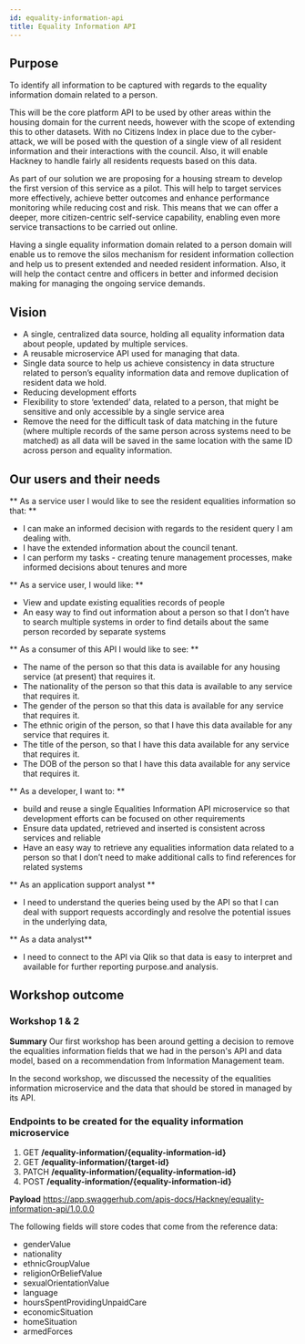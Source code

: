 ```yaml
---
id: equality-information-api
title: Equality Information API
---
```


## Purpose
To identify all information to be captured with regards to the equality information domain related to a person.

This will be the core platform API to be used by other areas within the housing domain for the current needs, however with the scope of extending this to other datasets. With no Citizens Index in place due to the cyber-attack, we will be posed with the question of a single view of all resident information and their interactions with the council. Also, it will enable Hackney to handle fairly all residents requests based on this data.

As part of our solution we are proposing for a housing stream to develop the first version of this service as a pilot. This will help to target services more effectively, achieve better outcomes and enhance performance monitoring while reducing cost and risk. This means that we can offer a deeper, more citizen-centric self-service capability, enabling even more service transactions to be carried out online.

Having a single equality information domain related to a person domain will enable us to remove the silos mechanism for resident information collection and help us to present extended and needed resident information. Also, it will help the contact centre and officers in better and informed decision making for managing the ongoing service demands.

## Vision
- A single, centralized data source, holding all equality information data about people, updated by multiple services.
- A reusable microservice API used for managing that data.
- Single data source to help us achieve consistency in data structure related to person’s equality information data and remove duplication of resident data we hold.
- Reducing development efforts
- Flexibility to store ‘extended’ data, related to a person, that might be sensitive and only accessible by a single service area
- Remove the need for the difficult task of data matching in the future (where multiple records of the same person across systems need to be matched) as all data will be saved in the same location with the same ID across person and equality information.

## Our users and their needs

** As a service user I would like to see the resident equalities information so that: **
- I can make an informed decision with regards to the resident query I am dealing with.
- I have the extended information about the council tenant.
- I can perform my tasks - creating tenure management processes, make informed decisions about tenures and more

** As a service user, I would like: **
- View and update existing equalities records of people
- An easy way to find out information about a person so that I don’t have to search multiple systems in order to find details about the same person recorded by separate systems

** As a consumer of this API I would like to see: **
- The name of the person so that this data is available for any housing service (at present) that requires it.
- The nationality of the person so that this data is available to any service that requires it.
- The gender of the person so that this data is available for any service that requires it.
- The ethnic origin of the person, so that I have this data available for any service that requires it.
- The title of the person, so that I have this data available for any service that requires it.
- The DOB of the person so that I have this data available for any service that requires it.

** As a developer, I want to: **
- build and reuse a single Equalities Information API microservice so that development efforts can be focused on other requirements
- Ensure data updated, retrieved and inserted is consistent across services and reliable
- Have an easy way to retrieve any equalities information data related to a person so that I don’t need to make additional calls to find references for related systems

** As an application  support analyst **
-  I need to understand the queries being used by the API so that I can deal with support requests accordingly and resolve the potential issues in the underlying data,

** As a data analyst**
-  I need to connect to the API via Qlik so that data is easy to interpret and available for further reporting purpose.and analysis.

## Workshop outcome
### Workshop 1 & 2

**Summary**
Our first workshop has been around getting a decision to remove the equalities information fields that we had in the person's API and data model, based on a recommendation from Information Management team.

In the second workshop, we discussed the necessity of the equalities information microservice and the data that should be stored in managed by its API.

### Endpoints to be created for the equality information microservice

1. GET **/equality-information/{equality-information-id}**
2. GET **/equality-information/{target-id}**
3. PATCH **/equality-information/{equality-information-id}**
4. POST **/equality-information/{equality-information-id}**

**Payload**
https://app.swaggerhub.com/apis-docs/Hackney/equality-information-api/1.0.0.0 

The following fields will store codes that come from the reference data:
* genderValue
* nationality
* ethnicGroupValue
* religionOrBeliefValue
* sexualOrientationValue
* language
* hoursSpentProvidingUnpaidCare
* economicSituation
* homeSituation
* armedForces
